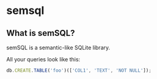 # semsql

## What is semSQL?

semSQL is a semantic-like SQLite library.

All your queries look like this:

```js
db.CREATE.TABLE('foo')(['COL1', 'TEXT', 'NOT NULL']);
```
